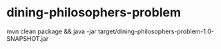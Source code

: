 # dining-philosophers-problem

mvn clean package && java -jar target/dining-philosophers-problem-1.0-SNAPSHOT.jar

